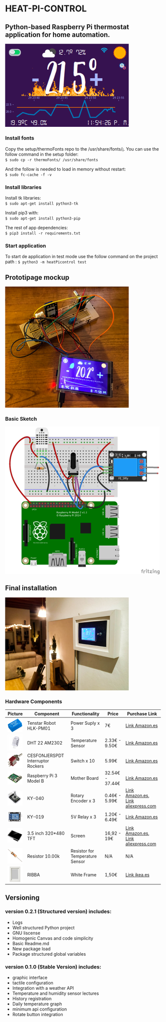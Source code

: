 # HEAT-PI-CONTROL
## Python-based Raspberry Pi thermostat application for home automation.

<img src="docs/pics/thermo.gif" width="400">

### Install fonts
Copy the setup/thermoFonts repo to the /usr/share/fonts/¡. You can use the follow command in the setup folder:  
`$ sudo cp -r thermoFonts/ /usr/share/fonts`

And the follow is needed to load in memory without restart:   
`$ sudo fc-cache -f -v`

### Install libraries
Install tk libraries:  
`$ sudo apt-get install python3-tk`

Install pip3 with:  
`$ sudo apt-get install python3-pip`

The rest of app dependencies:  
`$ pip3 install -r requirements.txt`

### Start application
To start de application in test mode use the follow command on the project path :
`$ python3 -m heatPicontrol test`


## Prototipage mockup
<img src="docs/pics/pic.jpg" alt="drawing" width="400"/>

### Basic Sketch

<img src="docs/pics/Sketch.png" alt="drawing" width="500"/>

## Final installation
<img src="docs/pics/pic-7.jpg" alt="drawing" width="400"/>

### Hardware Components

| Picture | Component | Functionality | Price | Purchase Link |
|------|-----------------------------------|--------------------|-------|------------------------------------------|
|<img src="docs/pics/components/tenstar_robot.png" alt="drawing" width="80"/>| Tenstar Robot  HLK-PM01 | Power Suply x 3    | 7€    | [Link Amazon.es](https://www.amazon.es/gp/product/B07C53B1GZ/ref=ppx_yo_dt_b_asin_title_o04_s00?ie=UTF8&psc=1)|
|<img src="docs/pics/components/dht22.jpg" alt="drawing" width="80"/>| DHT 22 AM2302                     | Temperature Sensor | 2.33€ - 9.50€  | [Link Amazon.es](https://www.amazon.es/gp/product/B06XF4TNT9/ref=ppx_yo_dt_b_asin_title_o08_s00?ie=UTF8&psc=1)|
|<img src="docs/pics/components/rockers.png" alt="drawing" width="80"/>| CESFONJERSPDT Interruptor Rockers | Switch x 10            | 5.99€    | [Link Amazon.es](https://www.amazon.es/gp/product/B07QL1LR16/ref=ppx_yo_dt_b_asin_title_o06_s00?ie=UTF8&psc=1)|
|<img src="docs/pics/components/raspberry.png" alt="drawing" width="80"/>| Raspberry Pi 3 Model B            | Mother Board       | 32.54€ - 37.44€ | [Link Amazon.es](https://www.amazon.es/Raspberry-Pi-Modelo-Quad-Core-Cortex-A53/dp/B01CD5VC92/ref=sr_1_7?__mk_es_ES=%C3%85M%C3%85%C5%BD%C3%95%C3%91&keywords=raspberry&qid=1583358548&sr=8-7) |
|<img src="docs/pics/components/encoder.png" alt="drawing" width="80"/>| KY-040                            | Rotary Encoder x 3     | 0.46€ - 5.99€    | [Link Amazon.es](https://www.amazon.es/gp/product/B079H3C98M/ref=ppx_yo_dt_b_asin_title_o07_s00?ie=UTF8&psc=1), [Link aliexpress.com](https://es.aliexpress.com/item/32718891419.html?spm=a2g0o.productlist.0.0.29447ad55Dj4Mc&algo_pvid=642baa21-fe6f-4406-b2d8-86316195583d&algo_expid=642baa21-fe6f-4406-b2d8-86316195583d-8&btsid=0b0a182b15834533314053481ec603&ws_ab_test=searchweb0_0,searchweb201602_,searchweb201603_)|
|<img src="docs/pics/components/relay.png" alt="drawing" width="80"/>| KY-019                           | 5V Relay x 3     | 1.20€ - 6.49€    | [Link Amazon.es](https://www.amazon.es/gp/product/B07CNR7K9B/ref=ppx_yo_dt_b_asin_title_o08_s00?ie=UTF8&psc=1)|
|<img src="docs/pics/components/screen.png" alt="drawing" width="80"/>| 3.5 inch 320*480 TFT                           | Screen     | 16,92 - 19€  | [Link Amazon.es](https://www.amazon.es/Raspberry-Pantalla-Pulgadas-Monitor-interfaz/dp/B01CNLYL1C/ref=sr_1_3?__mk_es_ES=%C3%85M%C3%85%C5%BD%C3%95%C3%91&keywords=3.5+raspberry+screen&qid=1583452730&sr=8-3), [Link aliexpress.com](https://es.aliexpress.com/item/4000368574238.html?spm=a2g0o.productlist.0.0.1cd06f71OtWfdQ&algo_pvid=8d349d57-95f5-4222-a9fa-b9924e0f2cfb&algo_expid=8d349d57-95f5-4222-a9fa-b9924e0f2cfb-55&btsid=0b0a182b15834535302046491ec603&ws_ab_test=searchweb0_0,searchweb201602_,searchweb201603_)|
|<img src="docs/pics/components/resistor.jpg" alt="drawing" width="80"/>| Resistor 10.00k| Resistor for Temperature Sensor     | N/A   | N/A|
|<img src="docs/pics/components/frame.png" alt="drawing" width="80"/>| RIBBA                           | White Frame     | 1,50€   | [Link ikea.es](https://www.ikea.com/es/es/p/ribba-marco-blanco-50378410/)|

## Versioning
### version 0.2.1 (Structured version) includes:

* Logs
* Well structured Python project
* GNU liscense
* Homogenic Canvas and code simplicity
* Basic Readme.md
* New package load
* Package structured global variables

### version 0.1.0 (Stable Version) includes:

* graphic interface
* tactile configuration
* Integration with a weather API 
* Temperature and humidity sensor lectures
* History registration
* Daily temperature graph
* minimum api configuration
* Rotate button integration







